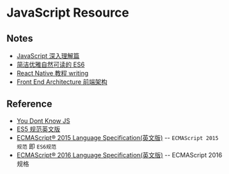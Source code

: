 
# JavaScript Resource

## Notes
- [JavaScript 深入理解篇](https://github.com/felix-cao/Blog/blob/master/JavaScript.md)
- [简洁优雅自然可读的 ES6](https://github.com/felix-cao/Blog/blob/master/ES6.md)
- [React Native 教程 writing](https://github.com/felix-cao/Blog/blob/master/react-native-tutorial.md)
- [Front End Architecture 前端架构](https://github.com/felix-cao/Blog/blob/master/architecture-front-end.md)
## Reference
- [You Dont Know JS](https://github.com/getify/You-Dont-Know-JS)
- [ES5 规范英文版](https://262.ecma-international.org/5.1/)
- [ECMAScript® 2015 Language Specification(英文版)](https://262.ecma-international.org/6.0/) -- `ECMAScript 2015 规范` 即 `ES6规范`
- [ECMAScript® 2016 Language Specification(英文版)](https://262.ecma-international.org/7.0/) -- ECMAScript 2016 规格
